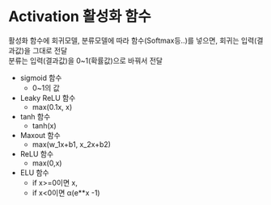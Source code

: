 # Activation 활성화 함수

활성화 함수에 회귀모델, 분류모델에 따라 함수(Softmax등..)를 넣으면,
회귀는 입력(결과값)을 그대로 전달  
분류는 입력(결과값)을 0~1(확률값)으로 바꿔서 전달  

- sigmoid 함수  
    - 0~1의 값  
- Leaky ReLU 함수  
    - max(0.1x, x)  
- tanh 함수  
    - tanh(x)  
- Maxout 함수  
    - max(w_1x+b1, x_2x+b2)  
- ReLU 함수  
    - max(0,x)  
- ELU 함수  
    - if x>=0이면 x,  
    - if x<0이면 α(e**x -1)  